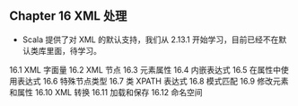 ## Chapter 16 XML 处理

- Scala 提供了对 XML 的默认支持，我们从 2.13.1 开始学习，目前已经不在默认类库里面，待学习。

16.1 XML 字面量
16.2 XML 节点
16.3 元素属性
16.4 内嵌表达式
16.5 在属性中使用表达式
16.6 特殊节点类型
16.7 类 XPATH 表达式
16.8 模式匹配
16.9 修改元素和属性
16.10 XML 转换
16.11 加载和保存
16.12 命名空间